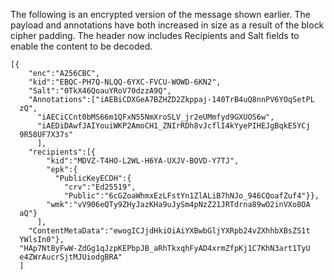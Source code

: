 
The following is an encrypted version of the message shown earlier. 
The payload and annotations have both increased in size as a result
of the block cipher padding. The header now
includes Recipients and Salt fields to enable the content to be decoded.

~~~~
[{
    "enc":"A256CBC",
    "kid":"EBQC-PH7Q-NLQQ-6YXC-FVCU-WOWD-6KN2",
    "Salt":"0TkX46QoauYRoV70dzzA9Q",
    "Annotations":["iAEBiCDXGeA7BZHZD2Zkppaj-140TrB4uQ8nnPV6YOqSetPL
  zQ",
      "iAECiCCnt0bMS66m1QFxN55NmXroSLV_jr2eUMmfyd9GXUOS6w",
      "iAEDiDAwfJAIYouiWKP2AmoCH1_ZNIrRDh8vJcflI4kYyePIHEJgBqkE5YCj
  9R58UF7X37s"
      ],
    "recipients":[{
        "kid":"MDVZ-T4HO-L2WL-H6YA-UXJV-BOVD-Y7TJ",
        "epk":{
          "PublicKeyECDH":{
            "crv":"Ed25519",
            "Public":"6cGZoaWhmxEzLFstYn1ZlALiB7hNJo_946CQoafZuf4"}},
        "wmk":"vV906eQTy9ZHyJazKHa9uJySm4pNzZ21JRTdrna89wO2inVXo8OA
  aQ"}
      ],
    "ContentMetaData":"ewogICJjdHkiOiAiYXBwbGljYXRpb24vZXhhbXBsZS1t
  YWlsIn0"},
  "HAp7NtByFwW-ZdGg1qJzpKEPbpJB_aRhTkxqhFyAD4xrmZfpKj1C7KhN3art1TyU
  e4ZWrAucrSjtMJUiodgBRA"
  ]
~~~~


